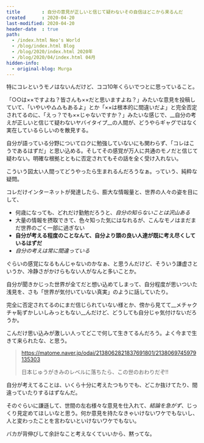 ```yaml
---
title        : 自分の意見が正しいと信じて疑わないその自信はどこから来るんだ
created      : 2020-04-20
last-modified: 2020-04-20
header-date  : true
path:
  - /index.html Neo's World
  - /blog/index.html Blog
  - /blog/2020/index.html 2020年
  - /blog/2020/04/index.html 04月
hidden-info:
  - original-blog: Murga
---
```


特にコレというモノはないんだけど、ココ10年くらいでつとに思っていること。

「○○は××ですよね？皆さんも××だと思いますよね？」みたいな意見を投稿していて、「いやいや△△もあるよ」とか「××は根本的に間違いだよ」と完全否定されてるのに、「えっ？でも××じゃないですか？」みたいな感じで、__自分の考えが正しいと信じて疑わないヤバイタイプ__の人間が、どうやらギャグではなく実在しているらしいのを散見する。

自分が語っている分野についてロクに勉強していないにも関わらず、「コレはこうであるはずだ」と思い込める。そしてその感覚が万人に共通のモノだと信じて疑わない。明確な根拠とともに否定されてもその話を全く受け入れない。

こういう図太い人間ってどうやったら生まれるんだろうなぁ。っていう、純粋な疑問。

コレだけインターネットが発達したら、膨大な情報量と、世界の人々の姿を目にして、

- 何歳になっても、どれだけ勤勉だろうと、_自分の知らないことは沢山ある_
- 大量の情報を摂取できて、色々知った気にはなれるが、こんなモノはまだまだ世界のごく一部に過ぎない
- __自分が考える程度のことなんて、自分より頭の良い人達が既に考え尽くしているはずだ__
- _自分の考えは常に間違っている_

ぐらいの感覚になるもんじゃないのかなぁ、と思うんだけど、そういう謙虚さというか、冷静さがかけらもない人がなんと多いことか。

自分が聞きかじった世界が全てだと想い込めてしまって、自分程度が思いついた浅見を、さも「世界が気付いていない真実」のように話していたり。

完全に否定されてるのにまだ信じられていない様とか、傍から見てて__メチャクチャ恥ずかしいしみっともない__んだけど、どうしても自分じゃ気付けないだろうか。

こんだけ思い込みが激しい人ってどこで何して生きてるんだろう。よく今まで生きて来られたな、と思う。

> <https://matome.naver.jp/odai/2138062821837691801/2138069745979135303>
> 
> 日本じゅうがきみのレベルに落ちたら、この世のおわりだぞ!!

自分が考えてることは、いくら十分に考えたつもりでも、どこか抜けてたり、間違っていたりするはずなんだ。

そのぐらいに謙遜して、世間の左右様々な意見を仕入れて、_結論を急がず_、じっくり見定めてほしいなと思う。何か意見を持たなきゃいけないワケでもないし、人と変わったことを言わないといけないワケでもない。

バカが背伸びして余計なこと考えなくていいから、黙ってな。
